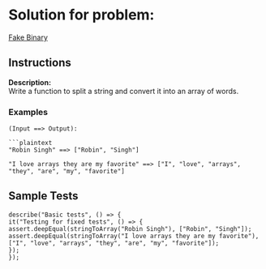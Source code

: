 # Solution for problem:

[ Fake Binary ](https://www.codewars.com/kata/57eae65a4321032ce000002d)

## Instructions

**Description:**  
Write a function to split a string and convert it into an array of words.

### Examples

````plaintext
(Input ==> Output):

```plaintext
"Robin Singh" ==> ["Robin", "Singh"]

"I love arrays they are my favorite" ==> ["I", "love", "arrays", "they", "are", "my", "favorite"]
````

## Sample Tests

```plaintext
describe("Basic tests", () => {
it("Testing for fixed tests", () => {
assert.deepEqual(stringToArray("Robin Singh"), ["Robin", "Singh"]);
assert.deepEqual(stringToArray("I love arrays they are my favorite"), ["I", "love", "arrays", "they", "are", "my", "favorite"]);
});
});
```
